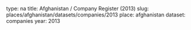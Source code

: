 type: na
title: Afghanistan / Company Register (2013)
slug: places/afghanistan/datasets/companies/2013
place: afghanistan
dataset: companies
year: 2013
